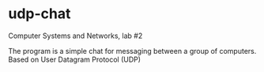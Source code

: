 # udp-chat
Computer Systems and Networks, lab #2

The program is a simple chat for messaging between a group of computers. 
Based on User Datagram Protocol (UDP)
